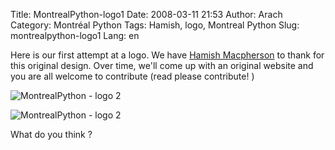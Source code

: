 Title: MontrealPython-logo1
Date: 2008-03-11 21:53
Author: Arach
Category: Montréal Python
Tags: Hamish, logo, Montreal Python
Slug: montrealpython-logo1
Lang: en

Here is our first attempt at a logo. We have [Hamish Macpherson][] to
thank for this original design. Over time, we'll come up with an
original website and you are all welcome to contribute (read please
contribute! )

![MontrealPython - logo 2][]

![MontrealPython - logo 2][1]

What do you think ?

  [Hamish Macpherson]: http://blog.hamstu.com/ "Hamish's blog"
  [MontrealPython - logo 2]: http://farm3.static.flickr.com/2248/2328294168_2f94124fd2.jpg?v=0
  [1]: http://farm3.static.flickr.com/2114/2327484497_f11f4bd1d1.jpg?v=0
